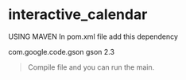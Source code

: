 # interactive_calendar

USING MAVEN 
In pom.xml file add this dependency 

<p>
<dependency>
            <groupId>com.google.code.gson</groupId>
            <artifactId>gson</artifactId>
            <version>2.3</version>
</dependency>
</p>

> Compile file and you can run the main. 
